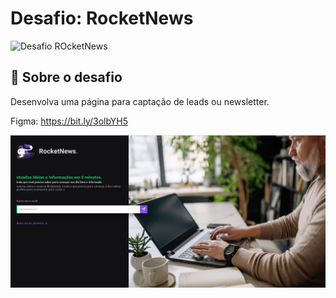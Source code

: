# Desafio: RocketNews

<img alt="Desafio ROcketNews" src="https://app.rocketseat.com.br/_next/image?url=%2Fassets%2Fimages%2Fdiscover%2Fchallenges%2Frocketnews.png&w=1920&q=75" width="600"/>

## :rocket: Sobre o desafio

Desenvolva uma página para captação de leads ou newsletter.

Figma: https://bit.ly/3olbYH5

![Website](./assets/rocketnews.png)
